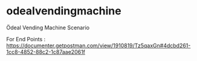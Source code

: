 # odealvendingmachine
Ödeal Vending Machine Scenario

For End Points : https://documenter.getpostman.com/view/1910819/Tz5qaxGn#4dcbd261-1cc8-4852-88c2-1c87aae2061f
